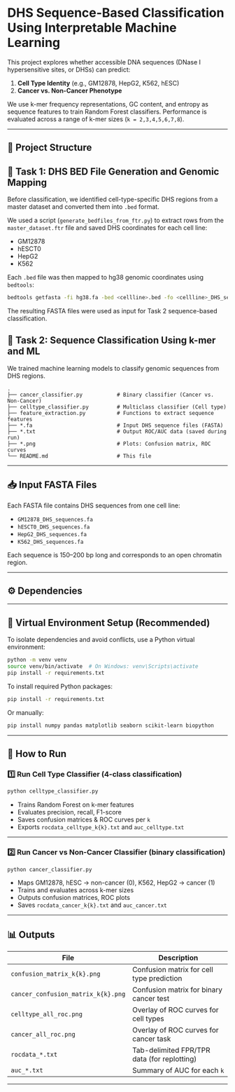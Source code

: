 
# DHS Sequence-Based Classification Using Interpretable Machine Learning

This project explores whether accessible DNA sequences (DNase I hypersensitive sites, or DHSs) can predict:
1. **Cell Type Identity** (e.g., GM12878, HepG2, K562, hESC)
2. **Cancer vs. Non-Cancer Phenotype**

We use k-mer frequency representations, GC content, and entropy as sequence features to train Random Forest classifiers. Performance is evaluated across a range of k-mer sizes (`k = 2,3,4,5,6,7,8`).

---

## 📁 Project Structure




## 🧬 Task 1: DHS BED File Generation and Genomic Mapping

Before classification, we identified cell-type-specific DHS regions from a master dataset and converted them into `.bed` format.

We used a script (`generate_bedfiles_from_ftr.py`) to extract rows from the `master_dataset.ftr` file and saved DHS coordinates for each cell line:
- GM12878
- hESCT0
- HepG2
- K562

Each `.bed` file was then mapped to hg38 genomic coordinates using `bedtools`:

```bash
bedtools getfasta -fi hg38.fa -bed <cellline>.bed -fo <cellline>_DHS_sequences.fa
```

The resulting FASTA files were used as input for Task 2 sequence-based classification.

## 🧪 Task 2: Sequence Classification Using k-mer and ML

We trained machine learning models to classify genomic sequences from DHS regions.


```
.
├── cancer_classifier.py           # Binary classifier (Cancer vs. Non-Cancer)
├── celltype_classifier.py         # Multiclass classifier (Cell type)
├── feature_extraction.py          # Functions to extract sequence features
├── *.fa                           # Input DHS sequence files (FASTA)
├── *.txt                          # Output ROC/AUC data (saved during run)
├── *.png                          # Plots: Confusion matrix, ROC curves
└── README.md                      # This file
```

---

## 📥 Input FASTA Files

Each FASTA file contains DHS sequences from one cell line:
- `GM12878_DHS_sequences.fa`
- `hESCT0_DHS_sequences.fa`
- `HepG2_DHS_sequences.fa`
- `K562_DHS_sequences.fa`

Each sequence is 150–200 bp long and corresponds to an open chromatin region.

---

## ⚙️ Dependencies
---

## 🧪 Virtual Environment Setup (Recommended)

To isolate dependencies and avoid conflicts, use a Python virtual environment:

```bash
python -m venv venv
source venv/bin/activate  # On Windows: venv\Scripts\activate
pip install -r requirements.txt
```


To install required Python packages:
```bash
pip install -r requirements.txt
```

Or manually:
```bash
pip install numpy pandas matplotlib seaborn scikit-learn biopython
```

---

## 🚀 How to Run

### 1️⃣ Run Cell Type Classifier (4-class classification)
```bash
python celltype_classifier.py
```

- Trains Random Forest on k-mer features
- Evaluates precision, recall, F1-score
- Saves confusion matrices & ROC curves per `k`
- Exports `rocdata_celltype_k{k}.txt` and `auc_celltype.txt`

---

### 2️⃣ Run Cancer vs Non-Cancer Classifier (binary classification)
```bash
python cancer_classifier.py
```

- Maps GM12878, hESC → non-cancer (0), K562, HepG2 → cancer (1)
- Trains and evaluates across k-mer sizes
- Outputs confusion matrices, ROC plots
- Saves `rocdata_cancer_k{k}.txt` and `auc_cancer.txt`

---

## 📊 Outputs

| File                             | Description                                |
|----------------------------------|--------------------------------------------|
| `confusion_matrix_k{k}.png`      | Confusion matrix for cell type prediction  |
| `cancer_confusion_matrix_k{k}.png` | Confusion matrix for binary cancer test   |
| `celltype_all_roc.png`           | Overlay of ROC curves for cell types       |
| `cancer_all_roc.png`             | Overlay of ROC curves for cancer task      |
| `rocdata_*.txt`                  | Tab-delimited FPR/TPR data (for replotting)|
| `auc_*.txt`                      | Summary of AUC for each `k`                |

---

